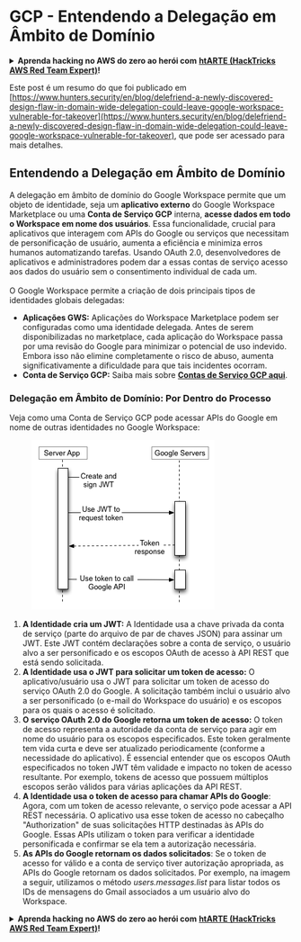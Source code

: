 # GCP - Entendendo a Delegação em Âmbito de Domínio

<details>

<summary><strong>Aprenda hacking no AWS do zero ao herói com</strong> <a href="https://training.hacktricks.xyz/courses/arte"><strong>htARTE (HackTricks AWS Red Team Expert)</strong></a><strong>!</strong></summary>

Outras formas de apoiar o HackTricks:

* Se você quer ver sua **empresa anunciada no HackTricks** ou **baixar o HackTricks em PDF**, confira os [**PLANOS DE ASSINATURA**](https://github.com/sponsors/carlospolop)!
* Adquira o [**material oficial PEASS & HackTricks**](https://peass.creator-spring.com)
* Descubra [**A Família PEASS**](https://opensea.io/collection/the-peass-family), nossa coleção de [**NFTs**](https://opensea.io/collection/the-peass-family) exclusivos
* **Junte-se ao grupo** 💬 [**Discord**](https://discord.gg/hRep4RUj7f) ou ao [**grupo do telegram**](https://t.me/peass) ou **siga-me** no **Twitter** 🐦 [**@carlospolopm**](https://twitter.com/carlospolopm)**.**
* **Compartilhe suas técnicas de hacking enviando PRs para os repositórios do GitHub** [**HackTricks**](https://github.com/carlospolop/hacktricks) e [**HackTricks Cloud**](https://github.com/carlospolop/hacktricks-cloud).

</details>

Este post é um resumo do que foi publicado em [https://www.hunters.security/en/blog/delefriend-a-newly-discovered-design-flaw-in-domain-wide-delegation-could-leave-google-workspace-vulnerable-for-takeover](https://www.hunters.security/en/blog/delefriend-a-newly-discovered-design-flaw-in-domain-wide-delegation-could-leave-google-workspace-vulnerable-for-takeover), que pode ser acessado para mais detalhes.

## **Entendendo a Delegação em Âmbito de Domínio**

A delegação em âmbito de domínio do Google Workspace permite que um objeto de identidade, seja um **aplicativo externo** do Google Workspace Marketplace ou uma **Conta de Serviço GCP** interna, **acesse dados em todo o Workspace em nome dos usuários**. Essa funcionalidade, crucial para aplicativos que interagem com APIs do Google ou serviços que necessitam de personificação de usuário, aumenta a eficiência e minimiza erros humanos automatizando tarefas. Usando OAuth 2.0, desenvolvedores de aplicativos e administradores podem dar a essas contas de serviço acesso aos dados do usuário sem o consentimento individual de cada um.\
\
O Google Workspace permite a criação de dois principais tipos de identidades globais delegadas:

* **Aplicações GWS:** Aplicações do Workspace Marketplace podem ser configuradas como uma identidade delegada. Antes de serem disponibilizadas no marketplace, cada aplicação do Workspace passa por uma revisão do Google para minimizar o potencial de uso indevido. Embora isso não elimine completamente o risco de abuso, aumenta significativamente a dificuldade para que tais incidentes ocorram.
* **Conta de Serviço GCP:** Saiba mais sobre [**Contas de Serviço GCP aqui**](../gcp-basic-information.md#service-accounts).

### **Delegação em Âmbito de Domínio: Por Dentro do Processo**

Veja como uma Conta de Serviço GCP pode acessar APIs do Google em nome de outras identidades no Google Workspace:

<figure><img src="../../../.gitbook/assets/image (11).png" alt=""><figcaption></figcaption></figure>

1. **A Identidade cria um JWT:** A Identidade usa a chave privada da conta de serviço (parte do arquivo de par de chaves JSON) para assinar um JWT. Este JWT contém declarações sobre a conta de serviço, o usuário alvo a ser personificado e os escopos OAuth de acesso à API REST que está sendo solicitada.
2. **A Identidade usa o JWT para solicitar um token de acesso:** O aplicativo/usuário usa o JWT para solicitar um token de acesso do serviço OAuth 2.0 do Google. A solicitação também inclui o usuário alvo a ser personificado (o e-mail do Workspace do usuário) e os escopos para os quais o acesso é solicitado.
3. **O serviço OAuth 2.0 do Google retorna um token de acesso:** O token de acesso representa a autoridade da conta de serviço para agir em nome do usuário para os escopos especificados. Este token geralmente tem vida curta e deve ser atualizado periodicamente (conforme a necessidade do aplicativo). É essencial entender que os escopos OAuth especificados no token JWT têm validade e impacto no token de acesso resultante. Por exemplo, tokens de acesso que possuem múltiplos escopos serão válidos para várias aplicações da API REST.
4. **A Identidade usa o token de acesso para chamar APIs do Google**: Agora, com um token de acesso relevante, o serviço pode acessar a API REST necessária. O aplicativo usa esse token de acesso no cabeçalho "Authorization" de suas solicitações HTTP destinadas às APIs do Google. Essas APIs utilizam o token para verificar a identidade personificada e confirmar se ela tem a autorização necessária.
5. **As APIs do Google retornam os dados solicitados**: Se o token de acesso for válido e a conta de serviço tiver autorização apropriada, as APIs do Google retornam os dados solicitados. Por exemplo, na imagem a seguir, utilizamos o método _users.messages.list_ para listar todos os IDs de mensagens do Gmail associados a um usuário alvo do Workspace.





<details>

<summary><strong>Aprenda hacking no AWS do zero ao herói com</strong> <a href="https://training.hacktricks.xyz/courses/arte"><strong>htARTE (HackTricks AWS Red Team Expert)</strong></a><strong>!</strong></summary>

Outras formas de apoiar o HackTricks:

* Se você quer ver sua **empresa anunciada no HackTricks** ou **baixar o HackTricks em PDF**, confira os [**PLANOS DE ASSINATURA**](https://github.com/sponsors/carlospolop)!
* Adquira o [**material oficial PEASS & HackTricks**](https://peass.creator-spring.com)
* Descubra [**A Família PEASS**](https://opensea.io/collection/the-peass-family), nossa coleção de [**NFTs**](https://opensea.io/collection/the-peass-family) exclusivos
* **Junte-se ao grupo** 💬 [**Discord**](https://discord.gg/hRep4RUj7f) ou ao [**grupo do telegram**](https://t.me/peass) ou **siga-me** no **Twitter** 🐦 [**@carlospolopm**](https://twitter.com/carlospolopm)**.**
* **Compartilhe suas técnicas de hacking enviando PRs para os repositórios do GitHub** [**HackTricks**](https://github.com/carlospolop/hacktricks) e [**HackTricks Cloud**](https://github.com/carlospolop/hacktricks-cloud).

</details>
